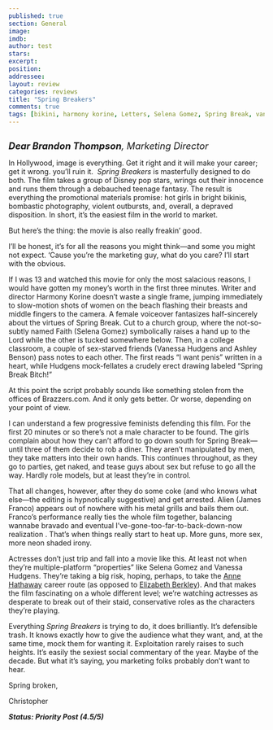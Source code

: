 ```yaml
---
published: true
section: General
image: 
imdb: 
author: test 
stars: 
excerpt: 
position: 
addressee: 
layout: review
categories: reviews
title: "Spring Breakers"
comments: true
tags: [bikini, harmony korine, Letters, Selena Gomez, Spring Break, vanessa hudgens]
---
```

<div><p><span class="full-image-block ssNonEditable"><span><a href="/letters/2013/3/28/spring-breakers.html"><img src="http://static.squarespace.com/static/5005f6bcc4aa41161b33e89e/5329cf1fe4b07c068ebf74de/5329cf1fe4b07c068ebf7801/1364485727717/Spring%20Breakers.jpg" alt="" /></a></span></span></p>
<p><em style="font-size:130%;"><strong>Dear Brandon Thompson</strong>, Marketing Director </em></p>
<p>In Hollywood, image is everything. Get it right and it will make your career; get it wrong. you&rsquo;ll ruin it. &nbsp;<em>Spring Breakers </em>is masterfully designed to do both. The film takes a group of Disney pop stars, wrings out their innocence and runs them through a debauched teenage fantasy. The result is everything the promotional materials promise: hot girls in bright bikinis, bombastic photography, violent outbursts, and, overall, a depraved disposition. In short, it&rsquo;s the easiest film in the world to market.</p>
<p>But here&rsquo;s the thing: the movie is also really freakin&rsquo; good.</p>
<p>I&rsquo;ll be honest, it&rsquo;s for all the reasons you might think&mdash;and some you might not expect. &lsquo;Cause you&rsquo;re the marketing guy, what do you care? I&rsquo;ll start with the obvious.</p>
<p>If I was 13 and watched this movie for only the most salacious reasons, I would have gotten my money&rsquo;s worth in the first three minutes. Writer and director Harmony Korine doesn&rsquo;t waste a single frame, jumping immediately to slow-motion shots of women on the beach flashing their breasts and middle fingers to the camera. A female voiceover fantasizes half-sincerely about the virtues of Spring Break. Cut to a church group, where the not-so-subtly named Faith (Selena Gomez) symbolically raises a hand up to the Lord while the other is tucked somewhere below. Then, in a college classroom, a couple of sex-starved friends (Vanessa Hudgens and Ashley Benson) pass notes to each other. The first reads &ldquo;I want penis&rdquo; written in a heart, while Hudgens mock-fellates a crudely erect drawing labeled &ldquo;Spring Break Bitch!&rdquo;&nbsp;</p>
<p>At this point the script probably sounds like something stolen from the offices of Brazzers.com. And it only gets better. Or worse, depending on your point of view.</p>
<p>I can understand a few progressive feminists defending this film. For the first 20 minutes or so there&rsquo;s not a male character to be found. The girls complain about how they can&rsquo;t afford to go down south for Spring Break&mdash;until three of them decide to rob a diner. They aren&rsquo;t manipulated by men, they take matters into their own hands. This continues throughout, as they go to parties, get naked, and tease guys about sex but refuse to go all the way. Hardly role models, but at least they&rsquo;re in control.</p>
<p>That all changes, however, after they do some coke (and who knows what else&mdash;the editing is hypnotically suggestive) and get arrested. Alien (James Franco) appears out of nowhere with his metal grills and bails them out. Franco&rsquo;s performance really ties the whole film together, balancing wannabe bravado and eventual I&rsquo;ve-gone-too-far-to-back-down-now realization . That&rsquo;s when things really start to heat up. More guns, more sex, more neon shaded irony.</p>
<p>Actresses don&rsquo;t just trip and fall into a movie like this. At least not when they&rsquo;re multiple-platform &ldquo;properties&rdquo; like Selena Gomez and Vanessa Hudgens. They&rsquo;re taking a big risk, hoping, perhaps, to take the <a href="http://www.imdb.com/title/tt0285175/?ref_=sr_1">Anne Hathaway</a> career route (as opposed to <a href="http://www.imdb.com/title/tt0114436/?ref_=sr_1">Elizabeth Berkley</a>). And that makes the film fascinating on a whole different level; we&rsquo;re watching actresses as desperate to break out of their staid, conservative roles as the characters they&rsquo;re playing.</p>
<p>Everything <em>Spring Breakers</em> is trying to do, it does brilliantly. It&rsquo;s defensible trash. It knows exactly how to give the audience what they want, and, at the same time, mock them for wanting it. Exploitation rarely raises to such heights. It&rsquo;s easily the sexiest social commentary of the year. Maybe of the decade. But what it&rsquo;s saying, you marketing folks probably don&rsquo;t want to hear.</p>
<p>Spring broken,</p>
<p>Christopher</p>
<p><strong><em>Status: Priority Post (4.5/5)</em></strong></p></div>
